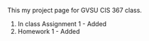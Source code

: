 This my project page for GVSU CIS 367 class. 
1) In class Assignment 1 - Added
2) Homework 1 - Added
